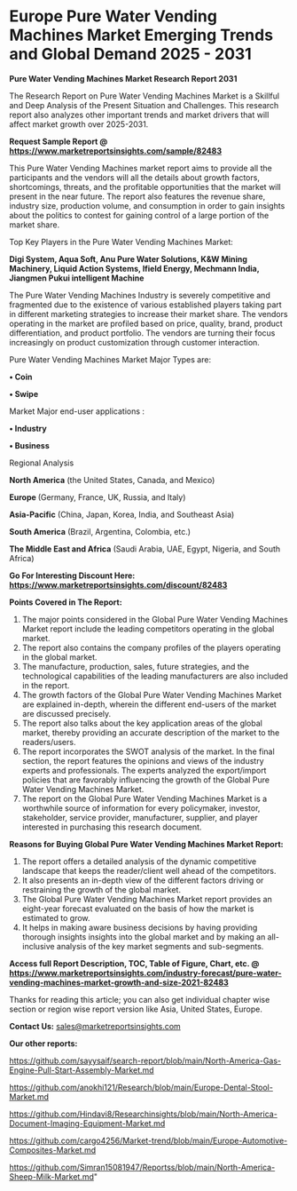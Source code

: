  # Europe Pure Water Vending Machines Market Emerging Trends and Global Demand 2025 - 2031

<strong>Pure Water Vending Machines Market Research Report 2031</strong>

The Research Report on Pure Water Vending Machines Market is a Skillful and Deep Analysis of the Present Situation and Challenges. This research report also analyzes other important trends and market drivers that will affect market growth over 2025-2031.

<strong>Request Sample Report @ <a href=https://www.marketreportsinsights.com/sample/82483>https://www.marketreportsinsights.com/sample/82483</a></strong>

This Pure Water Vending Machines market report aims to provide all the participants and the vendors will all the details about growth factors, shortcomings, threats, and the profitable opportunities that the market will present in the near future. The report also features the revenue share, industry size, production volume, and consumption in order to gain insights about the politics to contest for gaining control of a large portion of the market share.

Top Key Players in the Pure Water Vending Machines Market:

<strong>Digi System, Aqua Soft, Anu Pure Water Solutions, K&W Mining Machinery, Liquid Action Systems, Ifield Energy, Mechmann India, Jiangmen Pukui intelligent Machine</strong>

The Pure Water Vending Machines Industry is severely competitive and fragmented due to the existence of various established players taking part in different marketing strategies to increase their market share. The vendors operating in the market are profiled based on price, quality, brand, product differentiation, and product portfolio. The vendors are turning their focus increasingly on product customization through customer interaction.

Pure Water Vending Machines Market Major Types are:

<strong>• Coin

• Swipe</strong>

Market Major end-user applications :

<strong>• Industry

• Business</strong>

Regional Analysis

</u><strong><b>North America</b></strong> (the United States, Canada, and Mexico)

<strong><b>Europe </b></strong>(Germany, France, UK, Russia, and Italy)

<strong><b>Asia-Pacific</b></strong> (China, Japan, Korea, India, and Southeast Asia)

<strong><b>South America</b></strong> (Brazil, Argentina, Colombia, etc.)

<strong><b>The Middle East and Africa</b></strong> (Saudi Arabia, UAE, Egypt, Nigeria, and South Africa)

<strong>Go For Interesting Discount Here: <a href=https://www.marketreportsinsights.com/discount/82483>https://www.marketreportsinsights.com/discount/82483</a></strong>

<strong>Points Covered in The Report:</strong>
<ol>
  <li>The major points considered in the Global Pure Water Vending Machines Market report include the leading competitors operating in the global market.</li>
  <li>The report also contains the company profiles of the players operating in the global market.</li>
  <li>The manufacture, production, sales, future strategies, and the technological capabilities of the leading manufacturers are also included in the report.</li>
  <li>The growth factors of the Global Pure Water Vending Machines Market are explained in-depth, wherein the different end-users of the market are discussed precisely.</li>
  <li>The report also talks about the key application areas of the global market, thereby providing an accurate description of the market to the readers/users.</li>
  <li>The report incorporates the SWOT analysis of the market. In the final section, the report features the opinions and views of the industry experts and professionals. The experts analyzed the export/import policies that are favorably influencing the growth of the Global Pure Water Vending Machines Market.</li>
  <li>The report on the Global Pure Water Vending Machines Market is a worthwhile source of information for every policymaker, investor, stakeholder, service provider, manufacturer, supplier, and player interested in purchasing this research document.</li>
</ol>
<strong>Reasons for Buying Global Pure Water Vending Machines Market Report:</strong>

<ol>
  <li>The report offers a detailed analysis of the dynamic competitive landscape that keeps the reader/client well ahead of the competitors.</li>
  <li>It also presents an in-depth view of the different factors driving or restraining the growth of the global market.</li>
  <li>The Global Pure Water Vending Machines Market report provides an eight-year forecast evaluated on the basis of how the market is estimated to grow.</li>
  <li>It helps in making aware business decisions by having providing thorough insights insights into the global market and by making an all-inclusive analysis of the key market segments and sub-segments.</li>
</ol>
<strong>Access full Report Description, TOC, Table of Figure, Chart, etc. @ <a href=https://www.marketreportsinsights.com/industry-forecast/pure-water-vending-machines-market-growth-and-size-2021-82483>https://www.marketreportsinsights.com/industry-forecast/pure-water-vending-machines-market-growth-and-size-2021-82483</a></strong>


Thanks for reading this article; you can also get individual chapter wise section or region wise report version like Asia, United States, Europe.

<strong>Contact Us:</strong>
sales@marketreportsinsights.com

<strong>Our other reports:</strong>

<a href=https://github.com/sayysaif/search-report/blob/main/North-America-Gas-Engine-Pull-Start-Assembly-Market.md>https://github.com/sayysaif/search-report/blob/main/North-America-Gas-Engine-Pull-Start-Assembly-Market.md</a>

<a href=https://github.com/anokhi121/Research/blob/main/Europe-Dental-Stool-Market.md>https://github.com/anokhi121/Research/blob/main/Europe-Dental-Stool-Market.md</a>

<a href=https://github.com/Hindavi8/Researchinsights/blob/main/North-America-Document-Imaging-Equipment-Market.md>https://github.com/Hindavi8/Researchinsights/blob/main/North-America-Document-Imaging-Equipment-Market.md</a>

<a href=https://github.com/cargo4256/Market-trend/blob/main/Europe-Automotive-Composites-Market.md>https://github.com/cargo4256/Market-trend/blob/main/Europe-Automotive-Composites-Market.md</a>

<a href=https://github.com/Simran15081947/Reportss/blob/main/North-America-Sheep-Milk-Market.md>https://github.com/Simran15081947/Reportss/blob/main/North-America-Sheep-Milk-Market.md</a>"
